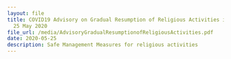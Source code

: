 ```yaml
---
layout: file
title: COVID19 Advisory on Gradual Resumption of Religious Activities issued on
  25 May 2020
file_url: /media/AdvisoryGradualResumptionofReligiousActivities.pdf
date: 2020-05-25
description: Safe Management Measures for religious activities
---
```



